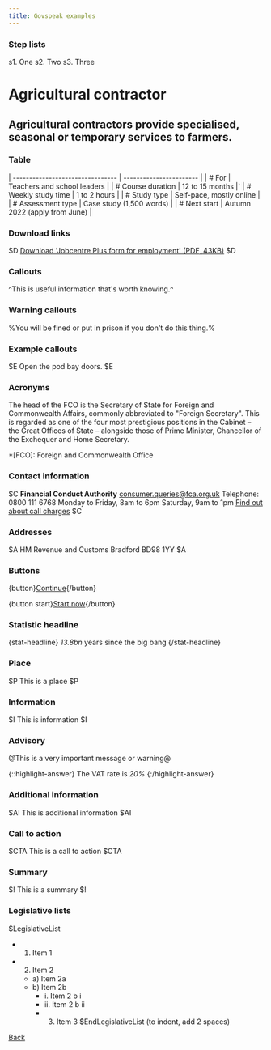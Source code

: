 ```yaml
---
title: Govspeak examples
---
```


### Step lists

s1. One
s2. Two
s3. Three

<div class="govuk-grid-row">
            <div class="govuk-grid-column-two-thirds">
                <h1 data-gtm-vis-first-on-screen-8675592_489="171" data-gtm-vis-recent-on-screen-8675592_489="12444" data-gtm-vis-total-visible-time-8675592_489="100" data-gtm-vis-has-fired-8675592_489="1"> Agricultural contractor</h1>
                <h2 class="govuk-!-margin-top-5 govuk-!-margin-bottom-3" data-gtm-vis-polling-id-8675592_495="267" data-gtm-vis-polling-id-
                <p>Agricultural contractors provide specialised, seasonal or temporary services to farmers.</p>
            </div>
        </div>


### Table

| -------------------------------- | ----------------------- |
| # For            | Teachers and school leaders                     |
| # Course duration          | 12 to 15 months                    |`
| # Weekly study time          | 1 to 2 hours                    |
| # Study type          | Self-pace, mostly online                    |
| # Assessment type          | Case study (1,500 words)                    |
| # Next start          | Autumn 2022 (apply from June)                    |

### Download links

$D
[Download 'Jobcentre Plus form for employment' (PDF, 43KB)](http://example.com/example.pdf)
$D

### Callouts

^This is useful information that's worth knowing.^

### Warning callouts

%You will be fined or put in prison if you don't do this thing.%

### Example callouts

$E
Open the pod bay doors.
$E

### Acronyms

The head of the FCO is the Secretary of State for Foreign and Commonwealth
Affairs, commonly abbreviated to "Foreign Secretary". This is regarded as one
of the four most prestigious positions in the Cabinet – the Great Offices of
State – alongside those of Prime Minister, Chancellor of the Exchequer and Home
Secretary.

*[FCO]: Foreign and Commonwealth Office

### Contact information

$C
**Financial Conduct Authority**
<consumer.queries@fca.org.uk>
Telephone: 0800 111 6768
Monday to Friday, 8am to 6pm
Saturday, 9am to 1pm
[Find out about call charges](/call-charges)
$C

### Addresses

$A
HM Revenue and Customs
Bradford
BD98 1YY
$A

### Buttons

{button}[Continue](https://gov.uk/random){/button}

{button start}[Start now](https://gov.uk/random){/button}


### Statistic headline

{stat-headline}
*13.8bn* years since the big bang
{/stat-headline}

### Place

$P
This is a place
$P

### Information

$I
This is information
$I

### Advisory

@This is a very important message or warning@

{::highlight-answer}
The VAT rate is *20%*
{:/highlight-answer}

### Additional information

$AI
This is additional information
$AI

### Call to action

$CTA
This is a call to action
$CTA

### Summary

$!
This is a summary
$!

### Legislative lists

$LegislativeList
* 1. Item 1
* 2. Item 2
  * a) Item 2a
  * b) Item 2b
    * i. Item 2 b i
    * ii. Item 2 b ii
    * 3. Item 3
$EndLegislativeList
(to indent, add 2 spaces)

<a href="#" class="govuk-back-link">Back</a>
